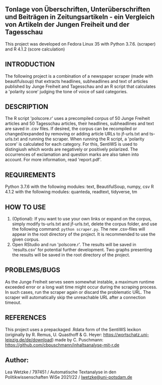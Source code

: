 ## Tonlage von Überschriften, Unterüberschriften und Beiträgen in Zeitungsartikeln - ein Vergleich von Artikeln der Jungen Freiheit und der Tagesschau
This project was developed on Fedora Linux 35 with Python 3.7.6. (scraper) and R 4.1.2 (score calculation)

## INTRODUCTION
The following project is a combination of a newspaper scraper (made with beautifulsoup) that extracts headlines, subheadlines and text of articles published by Junge Freiheit and Tagesschau and an R script that calculates a 'polarity score' judging the tone of voice of said categories.

## DESCRIPTION
The R script 'polscore.r' uses a precompiled corpus of 50 Junge Freiheit articles and 50 Tagesschau articles, their headlines, subheadlines and text are saved in .csv files. 
If desired, the corpus can be recompiled or changed/expanded by removing or adding article URLs to jf-urls.txt and ts-urls.txt and running the scraper.
When running the R script, a 'polarity score' is calculated for each category. For this, SentiWS is used to distingiush which words are negatively or positively polarized. The occurrences of exclamation and question marks are also taken into account.
For more information, read 'report.pdf'.
 
## REQUIREMENTS
Python 3.7.6 with the following modules:
text, BeautifulSoup, numpy, csv
R 4.1.2 with the following modules:
quanteda, readtext, tidyverse, tm

## HOW TO USE
1. (Optional): If you want to use your own links or expand on the corpus, simply modify ts-urls.txt and jf-urls.txt, delete the corpus folder, and use the following command:
`python scraper.py`. The new .csv-files will appear in the root directory of the project. It is recommended to use the given corpus.
2. Open RStudio and run 'polscore.r'. The results will be saved in 'results.csv' for potential further development. Two graphs presenting the results will be saved in the root directory of the project.

## PROBLEMS/BUGS
As the Junge Freiheit serves seem somewhat instable, a maximum runtime exceeded error or a long wait time might occur during the scraping process. In such cases, run the scraper again or discard the problematic URL. The scraper will automatically skip the unreachable URL after a connection timeout.

## REFERENCES
This project uses a prepackaged .Rdata form of the SentiWS lexikon (originally by R. Remus, U. Quasthoff & G. Heyer: https://wortschatz.uni-leipzig.de/de/download) made by C. Puschmann: https://github.com/cbpuschmann/inhaltsanalyse-mit-r.de

## Author: 
Lea Wetzke / 797451 / Automatische Textanalyse in den Politikwissenschaften WiSe 2021/22 / [lwetzke@uni-potsdam.de](mailto:lwetzke@uni-potsdam.de)
